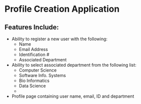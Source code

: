 # Profile Creation Application
## Features Include:
* Ability to register a new user with the following:
  * Name
  * Email Address
  * Identification #
  * Associated Department
* Ability to select associated department from the following list:
  * Computer Science
  * Software Info. Systems
  * Bio Informatics
  * Data Science
  * 
* Profile page containing user name, email, ID and department